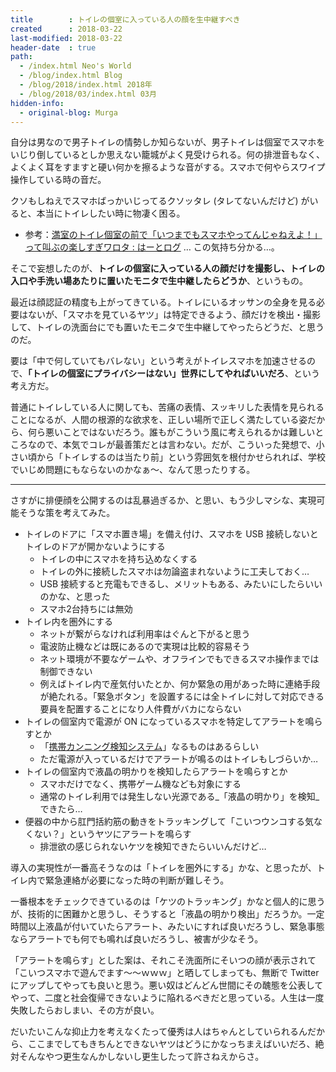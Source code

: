 ```yaml
---
title        : トイレの個室に入っている人の顔を生中継すべき
created      : 2018-03-22
last-modified: 2018-03-22
header-date  : true
path:
  - /index.html Neo's World
  - /blog/index.html Blog
  - /blog/2018/index.html 2018年
  - /blog/2018/03/index.html 03月
hidden-info:
  - original-blog: Murga
---
```


自分は男なので男子トイレの情勢しか知らないが、男子トイレは個室でスマホをいじり倒しているとしか思えない籠城がよく見受けられる。何の排泄音もなく、よくよく耳をすますと硬い何かを擦るような音がする。スマホで何やらスワイプ操作している時の音だ。

クソもしねえでスマホばっかいじってるクソッタレ (タレてないんだけど) がいると、本当にトイレしたい時に物凄く困る。

- 参考：[満室のトイレ個室の前で「いつまでもスマホやってんじゃねえよ！」って叫ぶの楽しすぎワロタ : はーとログ](http://blog.livedoor.jp/love120331/archives/51693364.html) … この気持ち分かる…。

そこで妄想したのが、__トイレの個室に入っている人の顔だけを撮影し、トイレの入口や手洗い場あたりに置いたモニタで生中継したらどうか__、というもの。

最近は顔認証の精度も上がってきている。トイレにいるオッサンの全身を見る必要はないが、「スマホを見ているヤツ」は特定できるよう、顔だけを検出・撮影して、トイレの洗面台にでも置いたモニタで生中継してやったらどうだ、と思うのだ。

要は「中で何していてもバレない」という考えがトイレスマホを加速させるので、__「トイレの個室にプライバシーはない」世界にしてやればいいだろ__、という考え方だ。

普通にトイレしている人に関しても、苦痛の表情、スッキリした表情を見られることになるが、人間の根源的な欲求を、正しい場所で正しく満たしている姿だから、何ら悪いことではないだろう。誰もがこういう風に考えられるかは難しいところなので、本気でコレが最善策だとは言わない。だが、こういった発想で、小さい頃から「トイレするのは当たり前」という雰囲気を根付かせられれば、学校でいじめ問題にもならないのかなぁ〜、なんて思ったりする。

---

さすがに排便顔を公開するのは乱暴過ぎるか、と思い、もう少しマシな、実現可能そうな策を考えてみた。

- トイレのドアに「スマホ置き場」を備え付け、スマホを USB 接続しないとトイレのドアが開かないようにする
  - トイレの中にスマホを持ち込めなくする
  - トイレの外に接続したスマホは勿論盗まれないように工夫しておく…
  - USB 接続すると充電もできるし、メリットもある、みたいにしたらいいのかな、と思った
  - スマホ2台持ちには無効
- トイレ内を圏外にする
  - ネットが繋がらなければ利用率はぐんと下がると思う
  - 電波防止機などは既にあるので実現は比較的容易そう
  - ネット環境が不要なゲームや、オフラインでもできるスマホ操作までは制御できない
  - 例えばトイレ内で産気付いたとか、何か緊急の用があった時に連絡手段が絶たれる。「緊急ボタン」を設置するには全トイレに対して対応できる要員を配置することになり人件費がバカにならない
- トイレの個室内で電源が ON になっているスマホを特定してアラートを鳴らすとか
  - 「[携帯カンニング検知システム](http://j-net21.smrj.go.jp/develop/digital/entry/001-20120613-01.html)」なるものはあるらしい
  - ただ電源が入っているだけでアラートが鳴るのはトイレもしづらいか…
- トイレの個室内で液晶の明かりを検知したらアラートを鳴らすとか
  - スマホだけでなく、携帯ゲーム機なども対象にする
  - 通常のトイレ利用では発生しない光源である_「液晶の明かり」を検知_できたら…
- 便器の中から肛門括約筋の動きをトラッキングして「こいつウンコする気なくない？」というヤツにアラートを鳴らす
  - 排泄欲の感じられないケツを検知できたらいいんだけど…

導入の実現性が一番高そうなのは「トイレを圏外にする」かな、と思ったが、トイレ内で緊急連絡が必要になった時の判断が難しそう。

一番根本をチェックできているのは「ケツのトラッキング」かなと個人的に思うが、技術的に困難かと思うし、そうすると「液晶の明かり検出」だろうか。一定時間以上液晶が付いていたらアラート、みたいにすれば良いだろうし、緊急事態ならアラートでも何でも鳴れば良いだろうし、被害が少なそう。

「アラートを鳴らす」とした案は、それこそ洗面所にそいつの顔が表示されて「こいつスマホで遊んでます〜〜ｗｗｗ」と晒してしまっても、無断で Twitter にアップしてやっても良いと思う。悪い奴はどんどん世間にその醜態を公表してやって、二度と社会復帰できないように陥れるべきだと思っている。人生は一度失敗したらおしまい、その方が良い。

だいたいこんな抑止力を考えなくたって優秀は人はちゃんとしていられるんだから、ここまでしてもきちんとできないヤツはどうにかなっちまえばいいだろ、絶対そんなやつ更生なんかしないし更生したって許さねえからさ。
